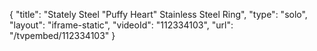 {
    "title": "Stately Steel \"Puffy Heart\" Stainless Steel Ring",
    "type": "solo",
    "layout": "iframe-static",
    "videoId": "112334103",
    "url": "\/tvpembed\/112334103"
}